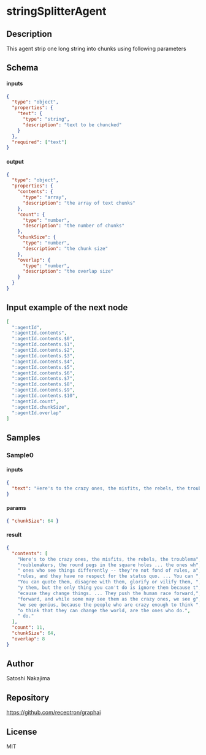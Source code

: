 # stringSplitterAgent

## Description

This agent strip one long string into chunks using following parameters

## Schema

#### inputs

```json
{
  "type": "object",
  "properties": {
    "text": {
      "type": "string",
      "description": "text to be chuncked"
    }
  },
  "required": ["text"]
}
```

#### output

```json
{
  "type": "object",
  "properties": {
    "contents": {
      "type": "array",
      "description": "the array of text chunks"
    },
    "count": {
      "type": "number",
      "description": "the number of chunks"
    },
    "chunkSize": {
      "type": "number",
      "description": "the chunk size"
    },
    "overlap": {
      "type": "number",
      "description": "the overlap size"
    }
  }
}
```

## Input example of the next node

```json
[
  ":agentId",
  ":agentId.contents",
  ":agentId.contents.$0",
  ":agentId.contents.$1",
  ":agentId.contents.$2",
  ":agentId.contents.$3",
  ":agentId.contents.$4",
  ":agentId.contents.$5",
  ":agentId.contents.$6",
  ":agentId.contents.$7",
  ":agentId.contents.$8",
  ":agentId.contents.$9",
  ":agentId.contents.$10",
  ":agentId.count",
  ":agentId.chunkSize",
  ":agentId.overlap"
]
```

## Samples

### Sample0

#### inputs

```json
{
  "text": "Here's to the crazy ones, the misfits, the rebels, the troublemakers, the round pegs in the square holes ... the ones who see things differently -- they're not fond of rules, and they have no respect for the status quo. ... You can quote them, disagree with them, glorify or vilify them, but the only thing you can't do is ignore them because they change things. ... They push the human race forward, and while some may see them as the crazy ones, we see genius, because the people who are crazy enough to think that they can change the world, are the ones who do."
}
```

#### params

```json
{ "chunkSize": 64 }
```

#### result

```json
{
  "contents": [
    "Here's to the crazy ones, the misfits, the rebels, the troublema",
    "roublemakers, the round pegs in the square holes ... the ones wh",
    " ones who see things differently -- they're not fond of rules, a",
    "rules, and they have no respect for the status quo. ... You can ",
    "You can quote them, disagree with them, glorify or vilify them, ",
    "y them, but the only thing you can't do is ignore them because t",
    "ecause they change things. ... They push the human race forward,",
    "forward, and while some may see them as the crazy ones, we see g",
    "we see genius, because the people who are crazy enough to think ",
    "o think that they can change the world, are the ones who do.",
    " do."
  ],
  "count": 11,
  "chunkSize": 64,
  "overlap": 8
}
```

## Author

Satoshi Nakajima

## Repository

https://github.com/receptron/graphai

## License

MIT
